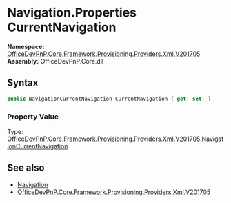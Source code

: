 # Navigation.Properties CurrentNavigation
  

**Namespace:** [OfficeDevPnP.Core.Framework.Provisioning.Providers.Xml.V201705](OfficeDevPnP.Core.Framework.Provisioning.Providers.Xml.V201705.md)  
**Assembly:** OfficeDevPnP.Core.dll  
## Syntax
```C#
public NavigationCurrentNavigation CurrentNavigation { get; set; }
```

### Property Value
Type: [OfficeDevPnP.Core.Framework.Provisioning.Providers.Xml.V201705.NavigationCurrentNavigation](OfficeDevPnP.Core.Framework.Provisioning.Providers.Xml.V201705.NavigationCurrentNavigation.md)  

## See also
- [Navigation](OfficeDevPnP.Core.Framework.Provisioning.Providers.Xml.V201705.Navigation.md) 
- [OfficeDevPnP.Core.Framework.Provisioning.Providers.Xml.V201705](OfficeDevPnP.Core.Framework.Provisioning.Providers.Xml.V201705.md) 
